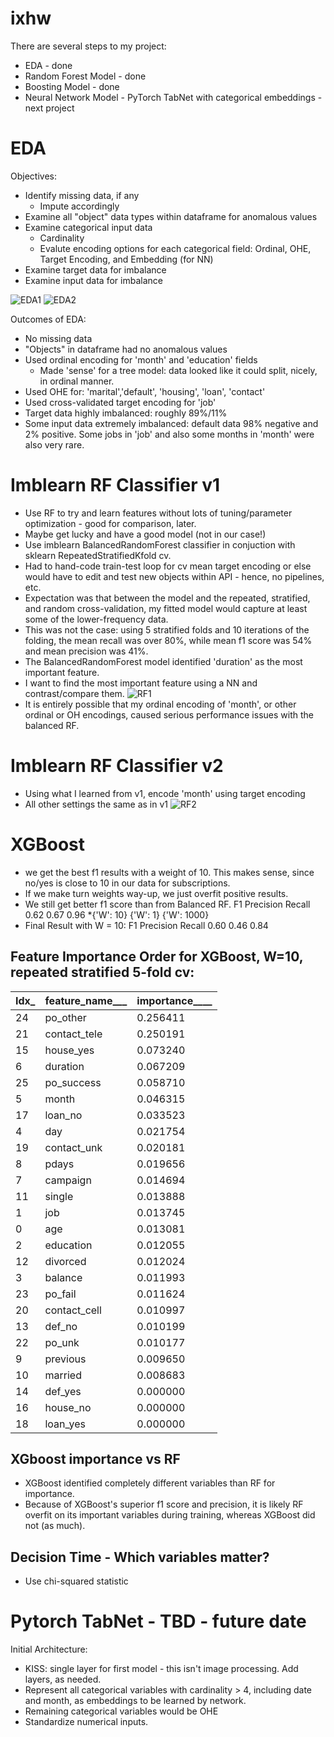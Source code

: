# ixhw

There are several steps to my project:

* EDA - done
* Random Forest Model - done
* Boosting Model - done
* Neural Network Model - PyTorch TabNet with categorical embeddings - next project


# EDA
Objectives:
* Identify missing data, if any
  * Impute accordingly
* Examine all "object" data types within dataframe for anomalous values
* Examine categorical input data
  * Cardinality
  * Evalute encoding options for each categorical field: Ordinal, OHE, Target Encoding, and Embedding (for NN)
* Examine target data for imbalance
* Examine input data for imbalance

![EDA1](eda_charts_1.png)
![EDA2](eda_chart_2.png)

Outcomes of EDA:
* No missing data
* "Objects" in dataframe had no anomalous values 
* Used ordinal encoding for 'month' and 'education' fields
  * Made 'sense' for a tree model:  data looked like it could split, nicely, in ordinal manner.  
* Used OHE for: 'marital','default', 'housing', 'loan', 'contact'
* Used cross-validated target encoding for 'job'
* Target data highly imbalanced:  roughly 89%/11%
* Some input data extremely imbalanced: default data 98% negative and 2% positive.  Some jobs in 'job' and also some months in 'month' were also very rare.

# Imblearn RF Classifier v1
* Use RF to try and learn features without lots of tuning/parameter optimization - good for comparison, later.
* Maybe get lucky and have a good model (not in our case!)
* Use imblearn BalancedRandomForest classifier in conjuction with sklearn RepeatedStratifiedKfold cv.
* Had to hand-code train-test loop for cv mean target encoding or else would have to edit and test new objects within API - hence, no pipelines, etc.
* Expectation was that between the model and the repeated, stratified, and random cross-validation, my fitted model would capture at least some of the lower-frequency data.
* This was not the case: using 5 stratified folds and 10 iterations of the folding, the mean recall was over 80%, while mean f1 score was 54% and mean precision was 41%.
* The BalancedRandomForest model identified 'duration' as the most important feature.
* I want to find the most important feature using a NN and contrast/compare them.
![RF1](RF_features.png)
* It is entirely possible that my ordinal encoding of 'month', or other ordinal or OH encodings, caused serious performance issues with the balanced RF.  

# Imblearn RF Classifier v2
* Using what I learned from v1, encode 'month' using target encoding
* All other settings the same as in v1
![RF2](rf_tgt.png)

# XGBoost
* we get the best f1 results with a weight of 10.  This makes sense, since no/yes is close to 10 in our data for subscriptions.
* If we make turn weights way-up, we just overfit positive results.
* We still get better f1 score than from Balanced RF.
F1            Precision          Recall
0.62          0.67               0.96
*{'W': 10}    {'W': 1}          {'W': 1000}
* Final Result with W = 10:
F1            Precision      Recall
0.60          0.46           0.84

## Feature Importance Order for XGBoost, W=10, repeated stratified 5-fold cv:


Idx_|feature_name___|__importance______
----|---------------|------------------
24  |   po_other    |         0.256411
21  |contact_tele   |         0.250191
15  |   house_yes   |         0.073240
6   |    duration   |         0.067209
25  |  po_success   |         0.058710
5   |       month   |         0.046315
17  |     loan_no   |         0.033523
4   |         day   |         0.021754
19  | contact_unk   |         0.020181
8   |       pdays   |         0.019656
7   |    campaign   |         0.014694
11  |      single   |         0.013888
1   |         job   |         0.013745
0   |         age   |         0.013081
2   |   education   |         0.012055
12  |    divorced   |         0.012024
3   |     balance   |         0.011993
23  |     po_fail   |         0.011624
20  |contact_cell   |         0.010997
13  |      def_no   |         0.010199
22  |      po_unk   |         0.010177
9   |    previous   |         0.009650
10  |     married   |         0.008683
14  |     def_yes   |         0.000000
16  |    house_no   |         0.000000
18  |    loan_yes   |         0.000000

## XGboost importance vs RF
* XGBoost identified completely different variables than RF for importance.
* Because of XGBoost's superior f1 score and precision, it is likely RF overfit on its important variables during training, whereas XGBoost did not (as much).

## Decision Time - Which variables matter?
* Use chi-squared statistic 

# Pytorch TabNet - TBD - future date
Initial Architecture:
* KISS:  single layer for first model - this isn't image processing. Add layers, as needed.
* Represent all categorical variables with cardinality > 4, including date and month, as embeddings to be learned by network.
 * Remaining categorical variables would be OHE
* Standardize numerical inputs.
